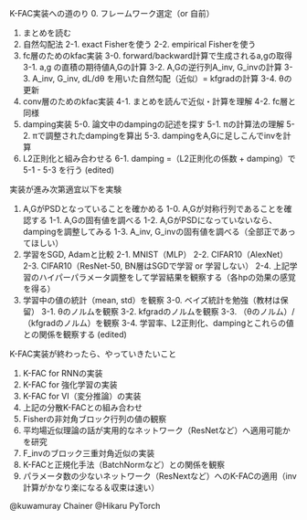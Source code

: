 K-FAC実装への道のり
0. フレームワーク選定（or 自前）
1. まとめを読む
2. 自然勾配法
   2-1. exact Fisherを使う
   2-2. empirical Fisherを使う
3. fc層のためのkfac実装
   3-0. forward/backward計算で生成されるa,gの取得
   3-1. a,g の直積の期待値A,Gの計算
   3-2. A,Gの逆行列A_inv, G_invの計算
   3-3. A_inv, G_inv, dL/dθ を用いた自然勾配（近似）= kfgradの計算
   3-4. θの更新
4. conv層のためのkfac実装
   4-1. まとめを読んで近似・計算を理解
   4-2. fc層と同様
5. damping実装
   5-0. 論文中のdampingの記述を探す
   5-1. πの計算法の理解
   5-2. πで調整されたdampingを算出
   5-3. dampingをA,Gに足しこんでinvを計算
6. L2正則化と組み合わせる
   6-1. damping =（L2正則化の係数 + damping）で5-1 - 5-3 を行う (edited)


実装が進み次第適宜以下を実験
1. A,GがPSDとなっていることを確かめる
   1-0. A,Gが対称行列であることを確認する
   1-1. A,Gの固有値を調べる
   1-2. A,GがPSDになっていないなら、dampingを調整してみる
   1-3. A_inv, G_invの固有値を調べる（全部正であってほしい）
2. 学習をSGD, Adamと比較
   2-1. MNIST（MLP）
   2-2. CIFAR10（AlexNet）
   2-3. CIFAR10（ResNet-50, BN層はSGDで学習 or 学習しない）
   2-4. 上記学習のハイパーパラメータ調整をして学習結果を観察する（各hpの効果の感覚を得る）
3. 学習中の値の統計（mean, std）を観察
   3-0. ベイズ統計を勉強（教材は保留）
   3-1. θのノルムを観察
   3-2. kfgradのノルムを観察
   3-3. （θのノルム）/（kfgradのノルム）を観察
   3-4. 学習率、L2正則化、dampingとこれらの値との関係を観察する (edited)


K-FAC実装が終わったら、やっていきたいこと
1. K-FAC for RNNの実装
2. K-FAC for 強化学習の実装
3. K-FAC for VI（変分推論）の実装
4. 上記の分散K-FACとの組み合わせ
5. Fisherの非対角ブロック行列の値の観察
6. 平均場近似理論の話が実用的なネットワーク（ResNetなど）へ適用可能かを研究
7. F_invのブロック三重対角近似の実装
8. K-FACと正規化手法（BatchNormなど）との関係を観察
9. パラメータ数の少ないネットワーク（ResNextなど）へのK-FACの適用（inv計算がかなり楽になる＆収束は速い）


@kuwamuray  Chainer
@Hikaru PyTorch
